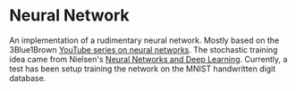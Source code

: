 # Neural Network
An implementation of a rudimentary neural network. Mostly based on the 3Blue1Brown [YouTube series on neural networks](https://youtube.com/playlist?list=PLZHQObOWTQDNU6R1_67000Dx_ZCJB-3pi). The stochastic training idea came from Nielsen's [Neural Networks and Deep Learning](http://neuralnetworksanddeeplearning.com). Currently, a test has been setup training the network on the MNIST handwritten digit database.

